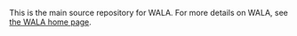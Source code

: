 This is the main source repository for WALA.  For more details on WALA, see <a
href="http://wala.sourceforge.net">the WALA home page</a>.
